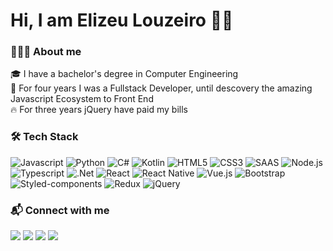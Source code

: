 # Hi, I am Elizeu Louzeiro 👋🏾

### 👨🏾‍💻 About me

🎓 I have a bachelor's degree in Computer Engineering \
👣 For four years I was a Fullstack Developer, until descovery the amazing Javascript Ecosystem to Front End \
🔥 For three years jQuery have paid my bills


### 🛠 Tech Stack

![Javascript](https://img.shields.io/badge/JavaScript-323330?style=for-the-badge&logo=javascript&logoColor=F7DF1E)
![Python](https://img.shields.io/badge/Python-14354C?style=for-the-badge&logo=python&logoColor=white)
![C#](https://img.shields.io/badge/C%23-239120?style=for-the-badge&logo=c-sharp&logoColor=white)
![Kotlin](https://img.shields.io/badge/Kotlin-0095D5?&style=for-the-badge&logo=kotlin&logoColor=white)
![HTML5](https://img.shields.io/badge/HTML5-E34F26?style=for-the-badge&logo=html5&logoColor=white)
![CSS3](https://img.shields.io/badge/CSS3-1572B6?style=for-the-badge&logo=css3&logoColor=white)
![SAAS](https://img.shields.io/badge/Sass-CC6699?style=for-the-badge&logo=sass&logoColor=white)
![Node.js](https://img.shields.io/badge/Node.js-43853D?style=for-the-badge&logo=node.js&logoColor=white)
![Typescript](https://img.shields.io/badge/TypeScript-007ACC?style=for-the-badge&logo=typescript&logoColor=white)
![.Net](https://img.shields.io/badge/.NET-5C2D91?style=for-the-badge&logo=.net&logoColor=white)
![React](https://img.shields.io/badge/React-20232A?style=for-the-badge&logo=react&logoColor=61DAFB)
![React Native](https://img.shields.io/badge/React_Native-20232A?style=for-the-badge&logo=react&logoColor=61DAFB)
![Vue.js](https://img.shields.io/badge/Vue.js-35495E?style=for-the-badge&logo=vue.js&logoColor=4FC08D)
![Bootstrap](https://img.shields.io/badge/Bootstrap-563D7C?style=for-the-badge&logo=bootstrap&logoColor=white)
![Styled-components](https://img.shields.io/badge/styled--components-DB7093?style=for-the-badge&logo=styled-components&logoColor=white)
![Redux](https://img.shields.io/badge/Redux-593D88?style=for-the-badge&logo=redux&logoColor=white)
![jQuery](https://img.shields.io/badge/jQuery-0769AD?style=for-the-badge&logo=jquery&logoColor=white)


### 📬 Connect with me

<a href="https://www.linkedin.com/in/elizeulouzeiro/" target="blank"><img src="https://img.shields.io/badge/ElizeuLouzeiro-0077B5?style=for-the-badge&logo=linkedin&logoColor=white" /></a>
<a href="https://www.instagram.com/elizeulouzeiro/" target="blank"><img src="https://img.shields.io/badge/ElizeuLouzeiro-E4405F?style=for-the-badge&logo=instagram&logoColor=white" /></a>
<a href="https://twitter.com/elizeulouzeiro" target="blank"><img src="https://img.shields.io/badge/ElizeuLouzeiro_-1DA1F2?style=for-the-badge&logo=twitter&logoColor=white" /></a>
<a href="https://psnprofiles.com/mitozeu" target="blank"><img src="https://img.shields.io/badge/mitozeu-003791?style=for-the-badge&logo=playstation&logoColor=white" /></a>
